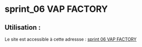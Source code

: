 # sprint_06 VAP FACTORY

<h2>Utilisation :</h2>
Le site est accessible à cette adressse :
<a target="_blank" href="http://subirats-yannick.sprint-06.sc1lgvu9627.universe.wf/">sprint 06 VAP FACTORY</a>

